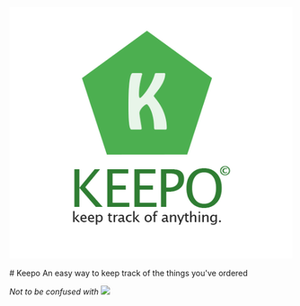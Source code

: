 <p align="center">
	<img src="https://raw.githubusercontent.com/wesleydebruijn/keepo/master/public/img/logo.png" />
</p>
# Keepo
An easy way to keep track of the things you've ordered


<i>Not to be confused with <img src="https://static-cdn.jtvnw.net/emoticons/v1/1902/1.0" /></i>
